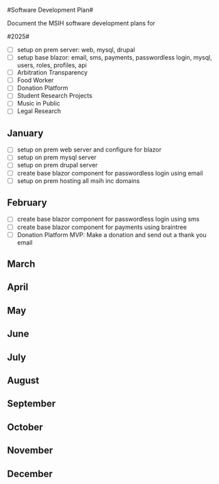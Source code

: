 #Software Development Plan#

Document the MSIH software development plans for 

#2025#

- [ ] setup on prem server: web, mysql, drupal
- [ ] setup base blazor: email, sms, payments, passwordless login, mysql, users, roles, profiles, api
- [ ] Arbitration Transparency
- [ ] Food Worker
- [ ] Donation Platform
- [ ] Student Research Projects
- [ ] Music in Public
- [ ] Legal Research

## January

- [ ] setup on prem web server and configure for blazor
- [ ] setup on prem mysql server
- [ ] setup on prem drupal server
- [ ] create base blazor component for passwordless login using email
- [ ] setup on prem hosting all msih inc domains 

## February

- [ ] create base blazor component for passwordless login using sms
- [ ] create base blazor component for payments using braintree
- [ ] Donation Platform MVP: Make a donation and send out a thank you email

## March

## April

## May

## June

## July

## August

## September

## October

## November

## December
